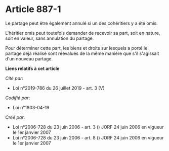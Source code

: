 # Article 887-1

Le partage peut être également annulé si un des cohéritiers y a été omis.

L'héritier omis peut toutefois demander de recevoir sa part, soit en nature, soit en valeur, sans annulation du partage.

Pour déterminer cette part, les biens et droits sur lesquels a porté le partage déjà réalisé sont réévalués de la même
manière que s'il s'agissait d'un nouveau partage.

**Liens relatifs à cet article**

_Cité par_:

  - Loi n°2019-786 du 26 juillet 2019 - art. 3 (V)

_Codifié par_:

  - Loi n°1803-04-19

_Créé par_:

  - Loi n°2006-728 du 23 juin 2006 - art. 3 () JORF 24 juin 2006 en vigueur le 1er janvier 2007
  - Loi n°2006-728 du 23 juin 2006 - art. 8 () JORF 24 juin 2006 en vigueur le 1er janvier 2007
